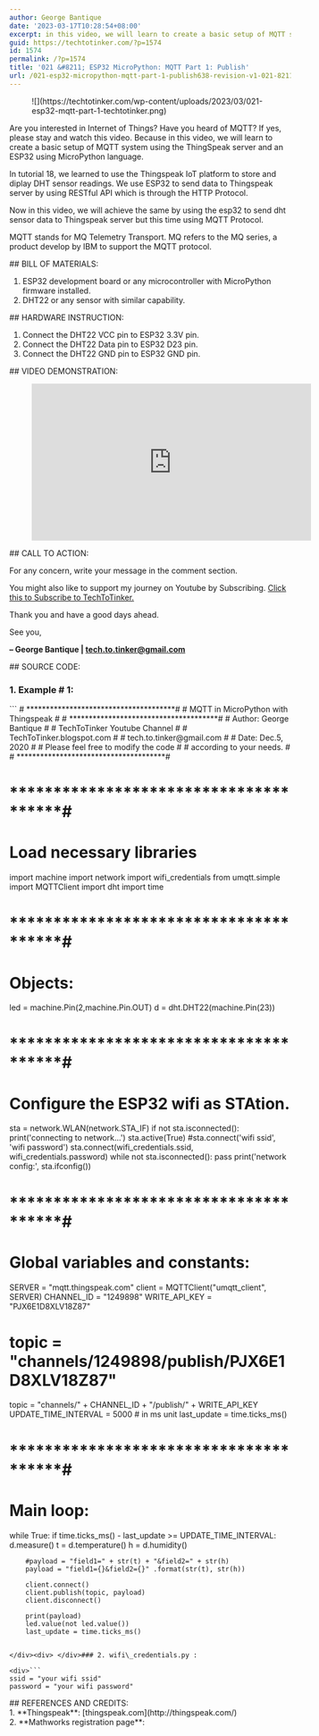 ```yaml
---
author: George Bantique
date: '2023-03-17T10:28:54+08:00'
excerpt: in this video, we will learn to create a basic setup of MQTT system using the ThingSpeak server and an ESP32 using MicroPython language. MQTT stands for MQ Telemetry Transport. MQ refers to the MQ series, a product develop by IBM to support the MQTT protocol.
guid: https://techtotinker.com/?p=1574
id: 1574
permalink: /?p=1574
title: '021 &#8211; ESP32 MicroPython: MQTT Part 1: Publish'
url: /021-esp32-micropython-mqtt-part-1-publish638-revision-v1-021-8211-ESP32-MicroPython-MQTT-Part-1-Publish
---
```



<figure class="wp-block-image size-full">![](https://techtotinker.com/wp-content/uploads/2023/03/021-esp32-mqtt-part-1-techtotinker.png)</figure>Are you interested in Internet of Things? Have you heard of MQTT? If yes, please stay and watch this video. Because in this video, we will learn to create a basic setup of MQTT system using the ThingSpeak server and an ESP32 using MicroPython language.

In tutorial 18, we learned to use the Thingspeak IoT platform to store and diplay DHT sensor readings. We use ESP32 to send data to Thingspeak server by using RESTful API which is through the HTTP Protocol.

Now in this video, we will achieve the same by using the esp32 to send dht sensor data to Thingspeak server but this time using MQTT Protocol.

MQTT stands for MQ Telemetry Transport. MQ refers to the MQ series, a product develop by IBM to support the MQTT protocol.

<div> </div>## BILL OF MATERIALS:

1. ESP32 development board or any microcontroller with MicroPython firmware installed.
2. DHT22 or any sensor with similar capability.

<div> </div>## HARDWARE INSTRUCTION:

1. Connect the DHT22 VCC pin to ESP32 3.3V pin.
2. Connect the DHT22 Data pin to ESP32 D23 pin.
3. Connect the DHT22 GND pin to ESP32 GND pin.

<div> </div>## VIDEO DEMONSTRATION:

<figure class="wp-block-embed is-type-video is-provider-youtube wp-block-embed-youtube wp-embed-aspect-16-9 wp-has-aspect-ratio"><div class="wp-block-embed__wrapper"><iframe allow="accelerometer; autoplay; clipboard-write; encrypted-media; gyroscope; picture-in-picture; web-share" allowfullscreen="" frameborder="0" height="281" loading="lazy" src="https://www.youtube.com/embed/ugEnE7XSR5I?feature=oembed" title="021 - ESP32 MicroPython: MQTT | Part 1: MQTT Publish" width="500"></iframe></div></figure><div> </div>## CALL TO ACTION:

For any concern, write your message in the comment section.

You might also like to support my journey on Youtube by Subscribing. [Click this to Subscribe to TechToTinker.](https://www.youtube.com/c/TechToTinker?sub_confirmation=1)

Thank you and have a good days ahead.

See you,

**– George Bantique | tech.to.tinker@gmail.com**

<div> </div>## SOURCE CODE:

### 1. Example # 1:

<div>```
# **************************************#
#  MQTT in MicroPython with Thingspeak  #
# **************************************#
# Author: George Bantique               #
#         TechToTinker Youtube Channel  #
#         TechToTinker.blogspot.com     #
#         tech.to.tinker@gmail.com      #
# Date: Dec.5, 2020                    #
# Please feel free to modify the code   #
# according to your needs.              #
# **************************************#

# **************************************#
# Load necessary libraries
import machine
import network
import wifi_credentials
from umqtt.simple import MQTTClient
import dht
import time

# **************************************#
# Objects:
led = machine.Pin(2,machine.Pin.OUT)
d = dht.DHT22(machine.Pin(23))


# **************************************#
# Configure the ESP32 wifi as STAtion.
sta = network.WLAN(network.STA_IF)
if not sta.isconnected():
  print('connecting to network...')
  sta.active(True)
  #sta.connect('wifi ssid', 'wifi password')
  sta.connect(wifi_credentials.ssid, wifi_credentials.password)
  while not sta.isconnected():
    pass
print('network config:', sta.ifconfig())

# **************************************#
# Global variables and constants:
SERVER = "mqtt.thingspeak.com"
client = MQTTClient("umqtt_client", SERVER)
CHANNEL_ID = "1249898"
WRITE_API_KEY = "PJX6E1D8XLV18Z87"
# topic = "channels/1249898/publish/PJX6E1D8XLV18Z87"
topic = "channels/" + CHANNEL_ID + "/publish/" + WRITE_API_KEY
UPDATE_TIME_INTERVAL = 5000 # in ms unit
last_update = time.ticks_ms()

# **************************************#
# Main loop:
while True:
    if time.ticks_ms() - last_update >= UPDATE_TIME_INTERVAL:
        d.measure()
        t = d.temperature()
        h = d.humidity()
    
        #payload = "field1=" + str(t) + "&field2=" + str(h)
        payload = "field1={}&field2={}" .format(str(t), str(h))

        client.connect()
        client.publish(topic, payload)
        client.disconnect()

        print(payload)
        led.value(not led.value())
        last_update = time.ticks_ms()
```

</div><div> </div>### 2. wifi\_credentials.py :

<div>```
ssid = "your wifi ssid"
password = "your wifi password"
```

</div><div> </div>## REFERENCES AND CREDITS:

<div>1. **Thingspeak**: [thingspeak.com](http://thingspeak.com/)</div><div>2. **Mathworks registration page**: <https://www.mathworks.com/mwaccount/register></div>